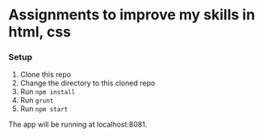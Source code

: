 # Assignments to improve my skills in html, css

### Setup
1. Clone this repo
2. Change the directory to this cloned repo
3. Run `npm install`
4. Run `grunt`
5. Run `npm start`

The app will be running at localhost:8081.
